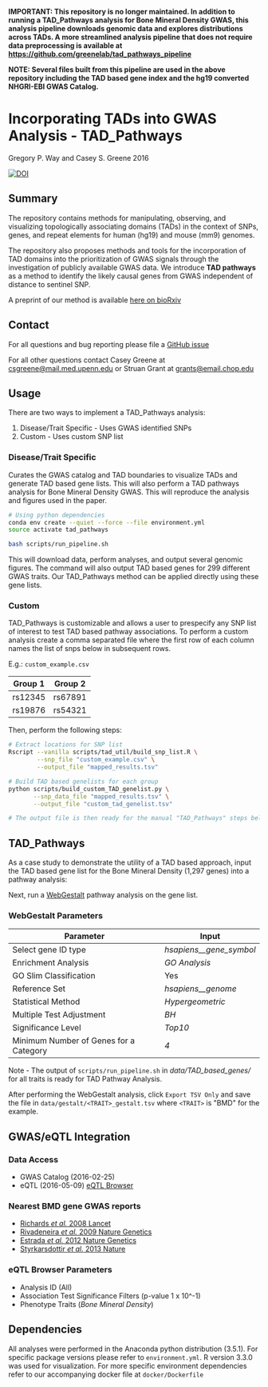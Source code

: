 **IMPORTANT: This repository is no longer maintained. In addition to running a TAD_Pathways
analysis for Bone Mineral Density GWAS, this analysis pipeline downloads genomic data and
explores distributions across TADs. A more streamlined analysis pipeline that does not require
data preprocessing is available at https://github.com/greenelab/tad_pathways_pipeline**

**NOTE: Several files built from this pipeline are used in the above repository including the
TAD based gene index and the hg19 converted NHGRI-EBI GWAS Catalog.**

# Incorporating TADs into GWAS Analysis - TAD_Pathways

Gregory P. Way and Casey S. Greene 2016

[![DOI](https://zenodo.org/badge/DOI/10.5281/zenodo.163950.svg)](https://doi.org/10.5281/zenodo.163950)

## Summary

The repository contains methods for manipulating, observing, and visualizing
topologically associating domains (TADs) in the context of SNPs, genes, and 
repeat elements for human (hg19) and mouse (mm9) genomes.

The repository also proposes methods and tools for the incorporation of TAD
domains into the prioritization of GWAS signals through the investigation of
publicly available GWAS data. We introduce **TAD pathways** as a method to
identify the likely causal genes from GWAS independent of distance to sentinel
SNP.

A preprint of our method is available [here on bioRxiv](http://dx.doi.org/10.1101/087718)

## Contact

For all questions and bug reporting please file a
[GitHub issue](https://github.com/greenelab/tad_pathways/issues)

For all other questions contact Casey Greene at csgreene@mail.med.upenn.edu or
Struan Grant at grants@email.chop.edu

## Usage

There are two ways to implement a TAD_Pathways analysis:

1. Disease/Trait Specific - Uses GWAS identified SNPs
2. Custom - Uses custom SNP list

### Disease/Trait Specific

Curates the GWAS catalog and TAD boundaries to visualize TADs and generate
TAD based gene lists. This will also perform a TAD pathways analysis for
Bone Mineral Density GWAS. This will reproduce the analysis and figures used
in the paper.

```sh
# Using python dependencies
conda env create --quiet --force --file environment.yml
source activate tad_pathways

bash scripts/run_pipeline.sh
```

This will download data, perform analyses, and output several genomic figures.
The command will also output TAD based genes for 299 different GWAS traits.
Our TAD_Pathways method can be applied directly using these gene lists.

### Custom

TAD_Pathways is customizable and allows a user to prespecify any SNP list of
interest to test TAD based pathway associations. To perform a custom analysis
create a comma separated file where the first row of each column names the list
of snps below in subsequent rows.

E.g.: `custom_example.csv`

| Group 1 | Group 2 |
| ------- | ------- |
| rs12345 | rs67891 |
| rs19876 | rs54321 |

Then, perform the following steps:

```bash
# Extract locations for SNP list
Rscript --vanilla scripts/tad_util/build_snp_list.R \
        --snp_file "custom_example.csv" \
        --output_file "mapped_results.tsv"

# Build TAD based genelists for each group
python scripts/build_custom_TAD_genelist.py \
       --snp_data_file "mapped_results.tsv" \
       --output_file "custom_tad_genelist.tsv"

# The output file is then ready for the manual "TAD_Pathways" steps below
```


## TAD_Pathways

As a case study to demonstrate the utility of a TAD based approach,
input the TAD based gene list for the Bone Mineral Density (1,297 genes) into a
pathway analysis:

Next, run a
[WebGestalt](http://bioinfo.vanderbilt.edu/webgestalt/ "Pathway Analysis")
pathway analysis on the gene list.

### WebGestalt Parameters

| Parameter | Input |
| --------- | ----- |
| Select gene ID type | *hsapiens__gene_symbol* |
| Enrichment Analysis | *GO Analysis* |
| GO Slim Classification | Yes |
| Reference Set | *hsapiens__genome* |
| Statistical Method | *Hypergeometric* |
| Multiple Test Adjustment | *BH* |
| Significance Level | *Top10* |
| Minimum Number of Genes for a Category | *4*

Note - The output of `scripts/run_pipeline.sh` in *data/TAD_based_genes/* for
all traits is ready for TAD Pathway Analysis.

After performing the WebGestalt analysis, click `Export TSV Only` and save the
file in `data/gestalt/<TRAIT>_gestalt.tsv` where `<TRAIT>` is "BMD" for the
example.

## GWAS/eQTL Integration

### Data Access

* GWAS Catalog (2016-02-25)
* eQTL (2016-05-09)
[eQTL Browser](http://www.ncbi.nlm.nih.gov/projects/gap/eqtl/index.cgi "eQTL")

### Nearest BMD gene GWAS reports

* [Richards _et al._ 2008 Lancet](http://doi.org/10.1016/S0140-6736(08)60599-1)
* [Rivadeneira _et al._ 2009 Nature Genetics](http://doi.org/10.1038/ng.446)
* [Estrada _et al._ 2012 Nature Genetics](http://doi.org/10.1038/ng.2249)
* [Styrkarsdottir _et al._ 2013 Nature](http://doi.org/10.1038/nature12124)

### eQTL Browser Parameters

* Analysis ID (All)
* Association Test Significance Filters (p-value 1 x 10^-1)
* Phenotype Traits  (*Bone Mineral Density*)

## Dependencies

All analyses were performed in the Anaconda python distribution (3.5.1). For
specific package versions please refer to `environment.yml`. R version 3.3.0 was
used for visualization. For more specific environment dependencies refer to our
accompanying docker file at `docker/Dockerfile`

